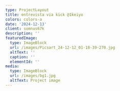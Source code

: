```yaml
---
type: ProjectLayout
title: entrevista via kick @1keiyo
colors: colors-a
date: '2024-12-13'
client: somnus67k
description: ''
featuredImage:
  type: ImageBlock
  url: /images/Picsart_24-12-12_01-18-39-270.jpg
  altText: ''
  caption: ''
  elementId: ''
media:
  type: ImageBlock
  url: /images/bg1.jpg
  altText: Project image
---
```

